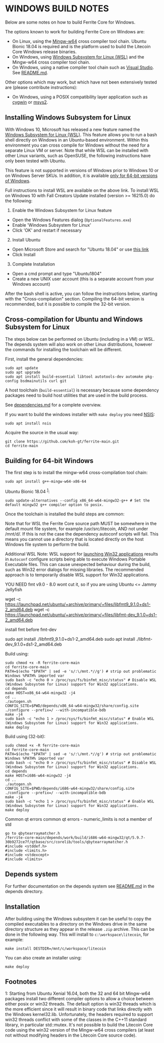 WINDOWS BUILD NOTES
====================

Below are some notes on how to build Ferrite Core for Windows.

The options known to work for building Ferrite Core on Windows are:

* On Linux, using the [Mingw-w64](https://mingw-w64.org/doku.php) cross compiler tool chain. Ubuntu Bionic 18.04 is required
and is the platform used to build the Litecoin Core Windows release binaries.
* On Windows, using [Windows
Subsystem for Linux (WSL)](https://docs.microsoft.com/windows/wsl/about) and the Mingw-w64 cross compiler tool chain.
* On Windows, using a native compiler tool chain such as [Visual Studio](https://www.visualstudio.com). See [README.md](/build_msvc/README.md).

Other options which may work, but which have not been extensively tested are (please contribute instructions):

* On Windows, using a POSIX compatibility layer application such as [cygwin](https://www.cygwin.com/) or [msys2](https://www.msys2.org/).

Installing Windows Subsystem for Linux
---------------------------------------

With Windows 10, Microsoft has released a new feature named the [Windows
Subsystem for Linux (WSL)](https://docs.microsoft.com/windows/wsl/about). This
feature allows you to run a bash shell directly on Windows in an Ubuntu-based
environment. Within this environment you can cross compile for Windows without
the need for a separate Linux VM or server. Note that while WSL can be installed with
other Linux variants, such as OpenSUSE, the following instructions have only been
tested with Ubuntu.

This feature is not supported in versions of Windows prior to Windows 10 or on
Windows Server SKUs. In addition, it is available [only for 64-bit versions of
Windows](https://docs.microsoft.com/windows/wsl/install-win10).

Full instructions to install WSL are available on the above link.
To install WSL on Windows 10 with Fall Creators Update installed (version >= 16215.0) do the following:

1. Enable the Windows Subsystem for Linux feature
  * Open the Windows Features dialog (`OptionalFeatures.exe`)
  * Enable 'Windows Subsystem for Linux'
  * Click 'OK' and restart if necessary
2. Install Ubuntu
  * Open Microsoft Store and search for "Ubuntu 18.04" or use [this link](https://www.microsoft.com/store/productId/9N9TNGVNDL3Q)
  * Click Install
3. Complete Installation
  * Open a cmd prompt and type "Ubuntu1804"
  * Create a new UNIX user account (this is a separate account from your Windows account)

After the bash shell is active, you can follow the instructions below, starting
with the "Cross-compilation" section. Compiling the 64-bit version is
recommended, but it is possible to compile the 32-bit version.

Cross-compilation for Ubuntu and Windows Subsystem for Linux
------------------------------------------------------------

The steps below can be performed on Ubuntu (including in a VM) or WSL. The depends system
will also work on other Linux distributions, however the commands for
installing the toolchain will be different.

First, install the general dependencies:

    sudo apt update
    sudo apt upgrade
    sudo apt install build-essential libtool autotools-dev automake pkg-config bsdmainutils curl git

A host toolchain (`build-essential`) is necessary because some dependency
packages need to build host utilities that are used in the build process.

See [dependencies.md](dependencies.md) for a complete overview.

If you want to build the windows installer with `make deploy` you need [NSIS](https://nsis.sourceforge.io/Main_Page):

    sudo apt install nsis

Acquire the source in the usual way:

    git clone https://github.com/koh-gt/ferrite-main.git
    cd ferrite-main

## Building for 64-bit Windows

The first step is to install the mingw-w64 cross-compilation tool chain:

    sudo apt install g++-mingw-w64-x86-64

Ubuntu Bionic 18.04 <sup>[1](#footnote1)</sup>:

    sudo update-alternatives --config x86_64-w64-mingw32-g++ # Set the default mingw32 g++ compiler option to posix.

Once the toolchain is installed the build steps are common:

Note that for WSL the Ferrite Core source path MUST be somewhere in the default mount file system, for
example /usr/src/litecoin, AND not under /mnt/d/. If this is not the case the dependency autoconf scripts will fail.
This means you cannot use a directory that is located directly on the host Windows file system to perform the build.

Additional WSL Note: WSL support for [launching Win32 applications](https://docs.microsoft.com/en-us/archive/blogs/wsl/windows-and-ubuntu-interoperability#launching-win32-applications-from-within-wsl)
results in `Autoconf` configure scripts being able to execute Windows Portable Executable files. This can cause
unexpected behaviour during the build, such as Win32 error dialogs for missing libraries. The recommended approach
is to temporarily disable WSL support for Win32 applications.

YOU NEED fmt v9.0           - 8.0 wont cut it, so if you are using Ubuntu <= Jammy Jellyfish

wget -c https://launchpad.net/ubuntu/+archive/primary/+files/libfmt9_9.1.0+ds1-2_amd64.deb
wget -c https://launchpad.net/ubuntu/+archive/primary/+files/libfmt-dev_9.1.0+ds1-2_amd64.deb

install fmt before fmt-dev

sudo apt install ./libfmt9_9.1.0+ds1-2_amd64.deb
sudo apt install ./libfmt-dev_9.1.0+ds1-2_amd64.deb

Build using:

    sudo chmod +x -R ferrite-core-main
    cd ferrite-core-main
    PATH=$(echo "$PATH" | sed -e 's/:\/mnt.*//g') # strip out problematic Windows %PATH% imported var
    sudo bash -c "echo 0 > /proc/sys/fs/binfmt_misc/status" # Disable WSL (Windows Subsystem for Linux) support for Win32 applications.
    cd depends
    make HOST=x86_64-w64-mingw32 -j4
    cd ..
    ./autogen.sh
    CONFIG_SITE=$PWD/depends/x86_64-w64-mingw32/share/config.site ./configure --prefix=/ --with-incompatible-bdb
    make -j4
    sudo bash -c "echo 1 > /proc/sys/fs/binfmt_misc/status" # Enable WSL (Windows Subsystem for Linux) support for Win32 applications.
    make deploy
    
Build using (32-bit):

    sudo chmod +x -R ferrite-core-main
    cd ferrite-core-main
    PATH=$(echo "$PATH" | sed -e 's/:\/mnt.*//g') # strip out problematic Windows %PATH% imported var
    sudo bash -c "echo 0 > /proc/sys/fs/binfmt_misc/status" # Disable WSL (Windows Subsystem for Linux) support for Win32 applications.
    cd depends
    make HOST=i686-w64-mingw32 -j4
    cd ..
    ./autogen.sh
    CONFIG_SITE=$PWD/depends/i686-w64-mingw32/share/config.site ./configure --prefix=/ --with-incompatible-bdb
    make -j4
    sudo bash -c "echo 1 > /proc/sys/fs/binfmt_misc/status" # Enable WSL (Windows Subsystem for Linux) support for Win32 applications.
    make deploy
    
Common qt errors
    common qt errors - numeric_limits is not a member of std
    
    go to qbytearraymatcher.h 
    /ferrite-core-main/depends/work/build/i686-w64-mingw32/qt/5.9.7-30b9272ce7f/qtbase/src/corelib/tools/qbytearraymatcher.h
    #include <stddef.h>
    #include <limits.h>
    #include <stdexcept>
    #include <limits>

## Depends system

For further documentation on the depends system see [README.md](../depends/README.md) in the depends directory.

Installation
-------------

After building using the Windows subsystem it can be useful to copy the compiled
executables to a directory on the Windows drive in the same directory structure
as they appear in the release `.zip` archive. This can be done in the following
way. This will install to `c:\workspace\litecoin`, for example:

    make install DESTDIR=/mnt/c/workspace/litecoin

You can also create an installer using:

    make deploy

Footnotes
---------

<a name="footnote1">1</a>: Starting from Ubuntu Xenial 16.04, both the 32 and 64 bit Mingw-w64 packages install two different
compiler options to allow a choice between either posix or win32 threads. The default option is win32 threads which is the more
efficient since it will result in binary code that links directly with the Windows kernel32.lib. Unfortunately, the headers
required to support win32 threads conflict with some of the classes in the C++11 standard library, in particular std::mutex.
It's not possible to build the Litecoin Core code using the win32 version of the Mingw-w64 cross compilers (at least not without
modifying headers in the Litecoin Core source code).
